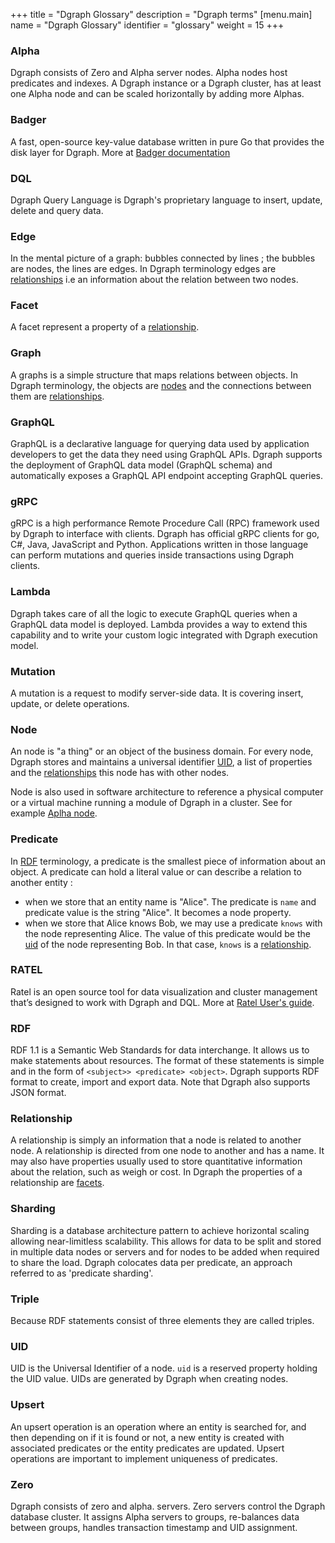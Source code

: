 +++
title = "Dgraph Glossary"
description = "Dgraph terms"
[menu.main]
    name = "Dgraph Glossary"
    identifier = "glossary"
    weight = 15
+++

<div class="glossary">

### Alpha ###
Dgraph consists of Zero and Alpha server nodes. Alpha nodes host predicates and indexes. A Dgraph instance or a Dgraph cluster, has at least one Alpha node and can be scaled horizontally by adding more Alphas.

### Badger ###
A fast, open-source key-value database written in pure Go that provides the disk layer for Dgraph.
More at [Badger documentation](https://dgraph.io/docs/badger)

### DQL ###
Dgraph Query Language is Dgraph's proprietary language to insert, update, delete and query data.

### Edge ###
In the mental picture of a graph: bubbles connected by lines ; the bubbles are nodes, the lines are edges.
In Dgraph terminology edges are [relationships](#relationship) i.e an information about the relation between two nodes.

### Facet ###
A facet represent a property of a [relationship](#relationship).

### Graph ###
A graphs is a simple structure that maps relations between objects. In Dgraph terminology, the objects are [nodes](#node) and the connections between them are [relationships](#relationship).

### GraphQL ###
GraphQL is a declarative language for querying data used by application developers to get the data they need using GraphQL APIs. Dgraph supports the deployment of GraphQL data model (GraphQL schema) and automatically exposes a GraphQL API endpoint accepting GraphQL queries.

### gRPC ###
gRPC is a high performance Remote Procedure Call (RPC) framework used by Dgraph to interface with clients. Dgraph has official gRPC clients for go, C#, Java, JavaScript and Python. Applications written in those language can perform mutations and queries inside transactions using Dgraph clients.

### Lambda ###
Dgraph takes care of all the logic to execute GraphQL queries when a GraphQL data model is deployed. Lambda provides a way to extend this capability and to write your custom logic integrated with Dgraph execution model.

### Mutation ###
A mutation is a request to modify server-side data. It is covering insert, update, or delete operations.

### Node ###
An node is "a thing" or an object of the business domain. For every node, Dgraph stores and maintains a universal identifier [UID](#uid), a list of properties and the [relationships](#relationship) this node has with other nodes.

Node is also used in software architecture to reference a physical computer or a virtual machine running a module of Dgraph in a cluster. See for example [Aplha node](#alpha).

### Predicate ###
In [RDF](#RDF) terminology, a predicate is the smallest piece of information about an object. A predicate can hold a literal value or can describe a relation to another entity :
- when we store that an entity name is "Alice". The predicate is ``name`` and predicate value is the string "Alice". It becomes a node property.
- when we store that Alice knows Bob, we may use a predicate ``knows`` with the node representing Alice. The value of this predicate would be the [uid](#uid) of the node representing Bob. In that case, ``knows`` is a [relationship](#relationship).


### RATEL ###
Ratel is an open source tool for data visualization and cluster management that’s designed to work with Dgraph and DQL. More at [Ratel User's guide](https://dgraph.io/docs/ratel/overview/).

### RDF ###
RDF 1.1 is a Semantic Web Standards for data interchange. It allows us to make statements about resources. The format of these statements is simple and in the form of `<subject>> <predicate> <object>`.
Dgraph supports RDF format to create, import and export data. Note that Dgraph also supports JSON format.


### Relationship ###
A relationship is simply an information that a node is related to another node. A relationship is directed from one node to another and has a name. It may also have properties usually used to store quantitative information about the relation, such as weigh or cost. In Dgraph the properties of a relationship are [facets](#facets).

### Sharding ###
Sharding is a database architecture pattern to achieve horizontal scaling allowing near-limitless scalability. This allows for data to be split and stored in multiple data nodes or servers and for nodes to be added when required to share the load. Dgraph colocates data per predicate, an approach referred to as 'predicate sharding'.

### Triple ###
Because RDF statements consist of three elements <subject> <predicate> <object> they are called triples.

### UID ###
UID is the Universal Identifier of a node. `uid` is a reserved property holding the UID value. UIDs are generated by Dgraph when creating nodes.


### Upsert ###
An upsert operation is an operation where an entity is searched for, and then
depending on if it is found or not, a new entity is created with associated predicates or the entity predicates are updated. Upsert operations are important to implement uniqueness of predicates.

### Zero ###
Dgraph consists of zero and alpha. servers. Zero servers control the Dgraph database cluster. It assigns Alpha servers to groups, re-balances data between groups, handles transaction timestamp and UID assignment.
</div>
